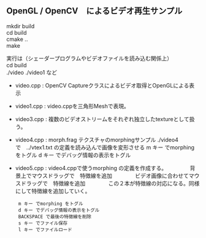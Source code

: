 ## OpenGL / OpenCV　によるビデオ再生サンプル

 mkdir build  
 cd build  
 cmake ..  
 make  

実行は（シェーダープログラムやビデオファイルを読み込む関係上）  
 cd build  
 ./video     ./video1   など

+ video.cpp :  OpenCV Captureクラスによるビデオ取得とOpenGLによる表示
+ video1.cpp : video.cppを三角形Meshで表現。
+ video3.cpp : 複数のビデオストリームをそれぞれ独立したtextureとして扱う。

+ video4.cpp : morph.frag テクスチャのmorphingサンプル
       ./video4 で　../vtex1.txt の定義を読み込んで画像を変形させる
       m キー でmorphing をトグル
       d キー でデバッグ情報の表示をトグル

+ video5.cpp : video4.cppで使うmorphing の定義を作成する。
　　　　背景上でマウスドラッグで　特徴線を追加
　　　　ビデオ画像に合わせてマウスドラッグで　特徴線を追加
　　　　この２本が特徴線の対応になる。同様にして特徴線を追加していく。

       m キー でmorphing をトグル
       d キー でデバッグ情報の表示をトグル
       BACKSPACE で最後の特徴線を削除
       s キー でファイル保存
       l キー でファイルロード



　　　


